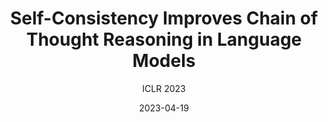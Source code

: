 ---
layout: seminar-post
title: 'Self-Consistency Improves Chain of Thought Reasoning in Language Models'
subtitle: 'ICLR 2023'
categories: NLP
tags: ['CoT', 'self-consistency']
date: 2023-04-19
pdf_url: 'https://drive.google.com/file/d/1Yxx6JskYzNNmZbk2k-l9N9k-noKVSuAL/preview'
---